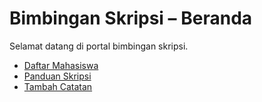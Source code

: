 # Bimbingan Skripsi – Beranda

Selamat datang di portal bimbingan skripsi.

- [Daftar Mahasiswa](#/mahasiswa)  
- [Panduan Skripsi](#/panduan)  
- [Tambah Catatan](#/tambah)  
